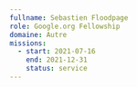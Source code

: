 ```yaml
---
fullname: Sebastien Floodpage
role: Google.org Fellowship
domaine: Autre
missions:
  - start: 2021-07-16
    end: 2021-12-31
    status: service
---
```


